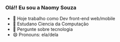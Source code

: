 ### Olá!! Eu sou a Naomy Souza

- 🔭 Hoje trabalho como Dev front-end web/mobile
- 🌱 Estudano Ciencia da Computação
- 💬 Pergunte sobre tecnologia
- 😄 Pronouns: ela/dela

